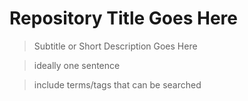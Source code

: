 # Repository Title Goes Here

> Subtitle or Short Description Goes Here

> ideally one sentence

> include terms/tags that can be searched
